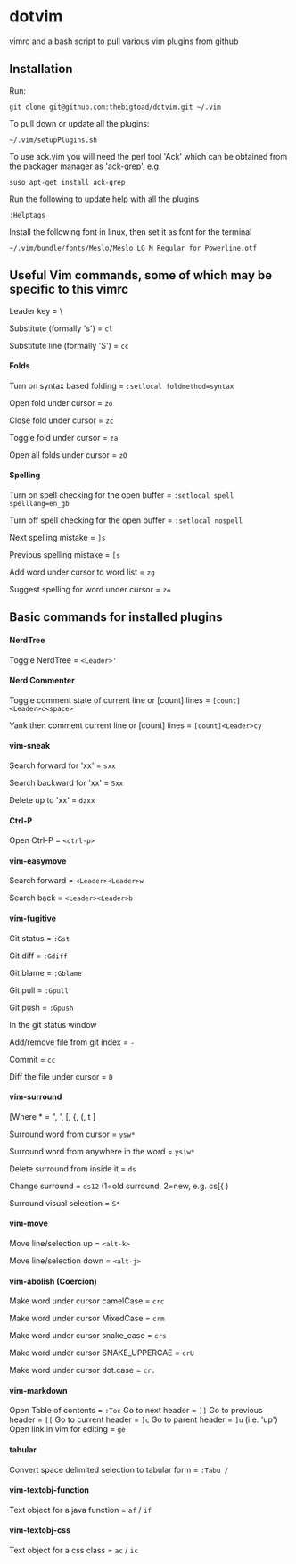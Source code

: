 dotvim
======
vimrc and a bash script to pull various vim plugins from github

Installation
------------
Run:

    git clone git@github.com:thebigtoad/dotvim.git ~/.vim
 
To pull down or update all the plugins:

    ~/.vim/setupPlugins.sh

To use ack.vim you will need the perl tool 'Ack' which can be obtained from the packager manager as 'ack-grep', e.g. 

    suso apt-get install ack-grep

Run the following to update help with all the plugins

    :Helptags

Install the following font in linux, then set it as font for the terminal
    
    ~/.vim/bundle/fonts/Meslo/Meslo LG M Regular for Powerline.otf

Useful Vim commands, some of which may be specific to this vimrc
----------------------------------------------------------------

Leader key = \

Substitute (formally 's') = `cl`

Substitute line (formally 'S') = `cc`


#### Folds
Turn on syntax based folding = `:setlocal foldmethod=syntax`

Open fold under cursor = `zo`

Close fold under cursor = `zc`

Toggle fold under cursor = `za`

Open all folds under cursor = `zO`

#### Spelling
Turn on spell checking for the open buffer = `:setlocal spell spelllang=en_gb`

Turn off spell checking for the open buffer = `:setlocal nospell`

Next spelling mistake = `]s`

Previous spelling mistake = `[s`

Add word under cursor to word list = `zg`

Suggest spelling for word under cursor = `z=`

Basic commands for installed plugins
------------------------------------

#### NerdTree 
Toggle NerdTree = `<Leader>'`


#### Nerd Commenter
Toggle comment state of current line or [count] lines = `[count]<Leader>c<space>`

Yank then comment current line or [count] lines = `[count]<Leader>cy`


#### vim-sneak
Search forward for 'xx' = `sxx`

Search backward for 'xx' = `Sxx`

Delete up to 'xx' = `dzxx`


#### Ctrl-P
Open Ctrl-P = `<ctrl-p>`


#### vim-easymove
Search forward = `<Leader><Leader>w`

Search back = `<Leader><Leader>b`


#### vim-fugitive
Git status = `:Gst`

Git diff = `:Gdiff`

Git blame = `:Gblame`

Git pull = `:Gpull`

Git push = `:Gpush`


In the git status window

Add/remove file from git index = `-`

Commit = `cc`

Diff the file under cursor = `D`


#### vim-surround
[Where * = ", ', [, {, (, t ]

Surround word from cursor = `ysw*`

Surround word from anywhere in the word = `ysiw*`

Delete surround from inside it = `ds`

Change surround = `ds12` (1=old surround, 2=new, e.g. cs[{ )

Surround visual selection = `S*`


#### vim-move
Move line/selection up = `<alt-k>`

Move line/selection down = `<alt-j>`

#### vim-abolish (Coercion)
Make word under cursor camelCase = `crc`

Make word under cursor MixedCase = `crm`

Make word under cursor snake_case = `crs`

Make word under cursor SNAKE_UPPERCAE = `crU`

Make word under cursor dot.case = `cr.`


#### vim-markdown
Open Table of contents = `:Toc`
Go to next header = `]]`
Go to previous header = `[[`
Go to current header = `]c`
Go to parent header = `]u` (i.e. 'up')
Open link in vim for editing = `ge`


#### tabular
Convert space delimited selection to tabular form = `:Tabu / ` 


#### vim-textobj-function
Text object for a java function = `af` / `if`


#### vim-textobj-css
Text object for a css class = `ac` / `ic`
